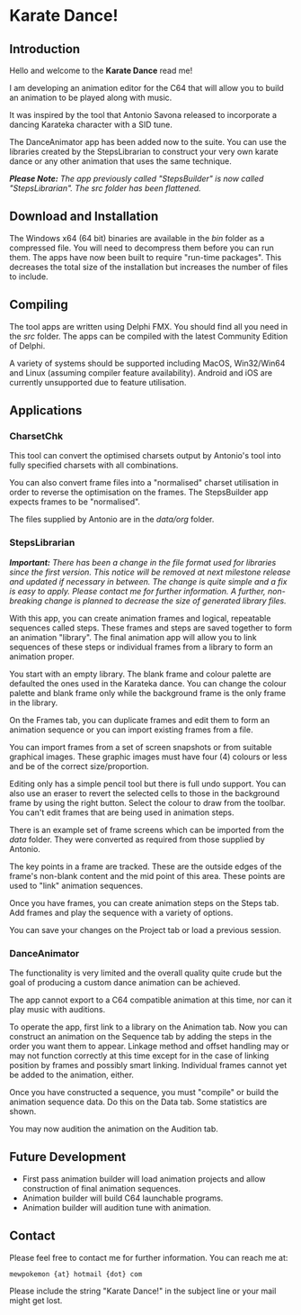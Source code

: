 # Karate Dance!

## Introduction

Hello and welcome to the **Karate Dance** read me!

I am developing an animation editor for the C64 that will allow you to build an animation to be played along with music.

It was inspired by the tool that Antonio Savona released to incorporate a dancing Karateka character with a SID tune.

The DanceAnimator app has been added now to the suite.  You can use the libraries created by the StepsLibrarian to construct your very own karate dance or any other animation that uses the same technique.

_**Please Note:**  The app previously called "StepsBuilder" is now called "StepsLibrarian".  The _src_ folder has been flattened._


## Download and Installation

The Windows x64 (64 bit) binaries are available in the _bin_ folder as a compressed file.  You will need to decompress them before you can run them.  The apps have now been built to require "run-time packages".  This decreases the total size of the installation but increases the number of files to include.


## Compiling

The tool apps are written using Delphi FMX.  You should find all you need in the _src_ folder.  The apps can be compiled with the latest Community Edition of Delphi.  

A variety of systems should be supported including MacOS, Win32/Win64 and Linux (assuming compiler feature availability).  Android and iOS are currently unsupported due to feature utilisation.

## Applications

### CharsetChk

This tool can convert the optimised charsets output by Antonio's tool into fully specified charsets with all combinations.  

You can also convert frame files into a "normalised" charset utilisation in order to reverse the optimisation on the frames.  The StepsBuilder app expects frames to be "normalised".

The files supplied by Antonio are in the _data/org_ folder.


### StepsLibrarian

_**Important:**  There has been a change in the file format used for libraries since the first version.  This notice will be removed at next milestone release and updated if necessary in between.  The change is quite simple and a fix is easy to apply.  Please contact me for further information.  A further, non-breaking change is planned to decrease the size of generated library files._

With this app, you can create animation frames and logical, repeatable sequences called steps.  These frames and steps are saved together to form an animation "library".  The final animation app will allow you to link sequences of these steps or individual frames from a library to form an animation proper.

You start with an empty library.  The blank frame and colour palette are defaulted the ones used in the Karateka dance.  You can change the colour palette and blank frame only while the background frame is the only frame in the library.

On the Frames tab, you can duplicate frames and edit them to form an animation sequence or you can import existing frames from a file.  

You can import frames from a set of screen snapshots or from suitable graphical images.  These graphic images must have four (4) colours or less and be of the correct size/proportion.

Editing only has a simple pencil tool but there is full undo support.  You can also use an eraser to revert the selected cells to those in the background frame by using the right button.  Select the colour to draw from the toolbar.  You can't edit frames that are being used in animation steps.

There is an example set of frame screens which can be imported from the _data_ folder.  They were converted as required from those supplied by Antonio.

The key points in a frame are tracked.  These are the outside edges of the frame's non-blank content and the mid point of this area.  These points are used to "link" animation sequences.

Once you have frames, you can create animation steps on the Steps tab.  Add frames and play the sequence with a variety of options.

You can save your changes on the Project tab or load a previous session.

### DanceAnimator

The functionality is very limited and the overall quality quite crude but the goal of producing a custom dance animation can be achieved.

The app cannot export to a C64 compatible animation at this time, nor can it play music with auditions.

To operate the app, first link to a library on the Animation tab.  Now you can construct an animation on the Sequence tab by adding the steps in the order you want them to appear.  Linkage method and offset handling may or may not function correctly at this time except for in the case of linking position by frames and possibly smart linking.  Individual frames cannot yet be added to the animation, either.

Once you have constructed a sequence, you must "compile" or build the animation sequence data.  Do this on the Data tab.  Some statistics are shown.

You may now audition the animation on the Audition tab.


## Future Development

- First pass animation builder will load animation projects and allow construction of final animation sequences.
- Animation builder will build C64 launchable programs.
- Animation builder will audition tune with animation.

## Contact

Please feel free to contact me for further information.  You can reach me at:
	
	mewpokemon {at} hotmail {dot} com

Please include the string "Karate Dance!" in the subject line or your mail might get lost.